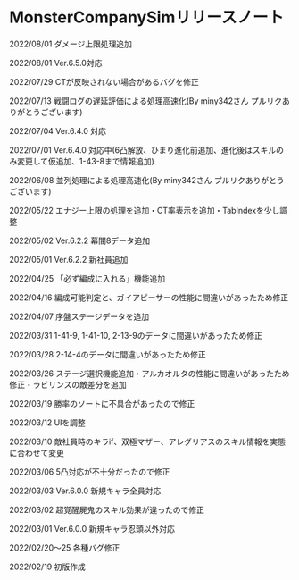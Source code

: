 # MonsterCompanySimリリースノート

2022/08/01 ダメージ上限処理追加

2022/08/01 Ver.6.5.0対応

2022/07/29 CTが反映されない場合があるバグを修正

2022/07/13 戦闘ログの遅延評価による処理高速化(By miny342さん プルリクありがとうございます)

2022/07/04 Ver.6.4.0 対応

2022/07/01 Ver.6.4.0 対応中(6凸解放、ひまり進化前追加、進化後はスキルのみ変更して仮追加、1-43-8まで情報追加)

2022/06/08 並列処理による処理高速化(By miny342さん プルリクありがとうございます)

2022/05/22 エナジー上限の処理を追加・CT率表示を追加・TabIndexを少し調整

2022/05/02 Ver.6.2.2 幕間8データ追加

2022/05/01 Ver.6.2.2 新社員追加

2022/04/25 「必ず編成に入れる」機能追加

2022/04/16 編成可能判定と、ガイアピーサーの性能に間違いがあったため修正

2022/04/07 序盤ステージデータを追加

2022/03/31 1-41-9, 1-41-10, 2-13-9のデータに間違いがあったため修正

2022/03/28 2-14-4のデータに間違いがあったため修正

2022/03/26 ステージ選択機能追加・アルカオルタの性能に間違いがあったため修正・ラビリンスの敵差分を追加

2022/03/19 勝率のソートに不具合があったので修正

2022/03/12 UIを調整

2022/03/10 敵社員時のキラif、双極マザー、アレグリアスのスキル情報を実態に合わせて変更

2022/03/06 5凸対応が不十分だったので修正

2022/03/03 Ver.6.0.0 新規キャラ全員対応

2022/03/02 超覚醒屍鬼のスキル効果が違ったので修正

2022/03/01 Ver.6.0.0 新規キャラ忍頭以外対応

2022/02/20～25 各種バグ修正

2022/02/19 初版作成

